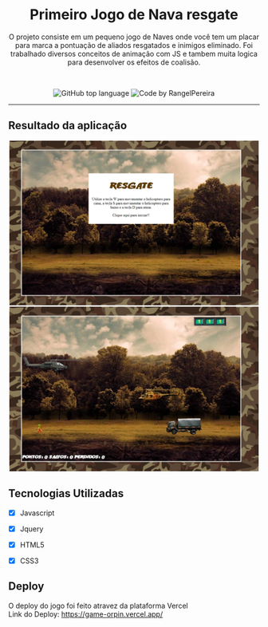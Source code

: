 
<h1 align="center">
Primeiro Jogo de Nava resgate
</h1>

<p align="center">O projeto consiste em um pequeno jogo de Naves onde você tem um placar para marca a pontuação de aliados resgatados e inimigos eliminado.
Foi trabalhado diversos conceitos de animação com JS e tambem muita logica para desenvolver os efeitos de coalisão.</p><br>

<p align="center">
  <img alt="GitHub top language" src="https://img.shields.io/github/languages/top/rangelPereira/Game?style=for-the-badge&logo=typescript">
  <img alt="Code by RangelPereira" src="https://img.shields.io/badge/Code%20by-RangelPereira-%237519C1?style=for-the-badge"><br/>
</p>

<hr>


## Resultado da aplicação

<div align="center">
<img  src="./git/main.jpg" width="500" />
<img  src="./git/game.jpg" width="500" />
</div>



## Tecnologias Utilizadas

- [X] Javascript
- [X] Jquery
- [X] HTML5
- [X] CSS3


## Deploy
O deploy do jogo foi feito atravez da plataforma Vercel <br>
Link do Deploy: https://game-orpin.vercel.app/
